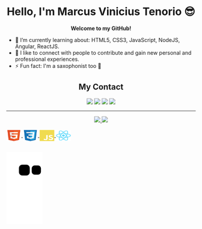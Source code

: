 <h1 align="center"> Hello, I'm Marcus Vinicius Tenorio 😎</h1>
<p align="center"><strong>Welcome to my GitHub!</strong></p>

<!--**mvtenorios/mvtenorios** is a ✨ _special_ ✨ repository because its `README.md` (this file) appears on your GitHub profile.-->

- 🌱 I’m currently learning about: HTML5, CSS3, JavaScript, NodeJS, Angular, ReactJS.
- 👬 I like to connect with people to contribute and gain new personal and professional experiences.
- ⚡ Fun fact: I'm a saxophonist too 🎷

<h2 align="center">My Contact</h2>
<div align="center">
 <a href="https://www.linkedin.com/in/marcus-vinicius-tenorio-919099206" target="_blank"><img src="https://img.shields.io/badge/-LinkedIn-%230077B5?style=for-the-badge&logo=linkedin&logoColor=white" target="_blank"></a>
 <a href = "mailto:mvtenorio@outlook.com"><img src="https://img.shields.io/badge/-Outlook-%23333?style=for-the-badge&logo=outlook&logoColor=white" target="_blank"></a>
 <a href="https://instagram.com/mvtenor" target="_blank"><img src="https://img.shields.io/badge/-Instagram-%23E4405F?style=for-the-badge&logo=instagram&logoColor=white" target="_blank"></a>
 <a href="https://discord.gg/Mouv#6854" target="_blank"><img src="https://img.shields.io/badge/Discord-7289DA?style=for-the-badge&logo=discord&logoColor=white" target="_blank"></a> 
  
</div>

---

<div align="center">
  <a href="https://github.com/mvtenorios">
  <img height="180em" src="https://github-readme-stats.vercel.app/api?username=mvtenorios&show_icons=true&theme=gruvbox&include_all_commits=true&count_private=true"/>
  <img height="180em" src="https://github-readme-stats.vercel.app/api/top-langs/?username=mvtenorios&layout=compact&langs_count=7&theme=gruvbox"/>
</div>

<div style="display: inline_block"><br>
  <img align="center" alt="Rafa-HTML" height="30" width="40" src="https://raw.githubusercontent.com/devicons/devicon/master/icons/html5/html5-original.svg">
  <img align="center" alt="Rafa-CSS" height="30" width="40" src="https://raw.githubusercontent.com/devicons/devicon/master/icons/css3/css3-original.svg">
  <img align="center" alt="Rafa-Js" height="30" width="40" src="https://raw.githubusercontent.com/devicons/devicon/master/icons/javascript/javascript-plain.svg">
  <img align="center" alt="Rafa-React" height="30" width="40" src="https://raw.githubusercontent.com/devicons/devicon/master/icons/react/react-original.svg">
</div>
  
  ##
 
  ![Snake animation](https://github.com/mvtenorios/mvtenorios/blob/output/github-contribution-grid-snake.svg)
